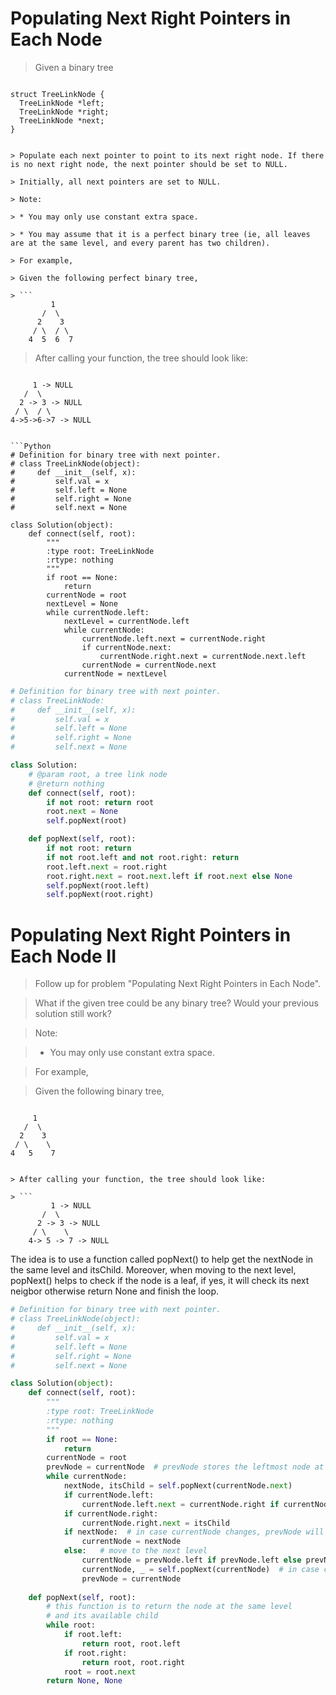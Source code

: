 # Populating Next Right Pointers in Each Node

> Given a binary tree

> ```
    struct TreeLinkNode {
      TreeLinkNode *left;
      TreeLinkNode *right;
      TreeLinkNode *next;
    }
```

> Populate each next pointer to point to its next right node. If there is no next right node, the next pointer should be set to NULL.

> Initially, all next pointers are set to NULL.

> Note:

> * You may only use constant extra space.

> * You may assume that it is a perfect binary tree (ie, all leaves are at the same level, and every parent has two children).

> For example,

> Given the following perfect binary tree,

> ```
         1
       /  \
      2    3
     / \  / \
    4  5  6  7
```

> After calling your function, the tree should look like:

> ```
         1 -> NULL
       /  \
      2 -> 3 -> NULL
     / \  / \
    4->5->6->7 -> NULL
```

```Python
# Definition for binary tree with next pointer.
# class TreeLinkNode(object):
#     def __init__(self, x):
#         self.val = x
#         self.left = None
#         self.right = None
#         self.next = None

class Solution(object):
    def connect(self, root):
        """
        :type root: TreeLinkNode
        :rtype: nothing
        """
        if root == None:
            return
        currentNode = root
        nextLevel = None
        while currentNode.left:
            nextLevel = currentNode.left
            while currentNode:
                currentNode.left.next = currentNode.right
                if currentNode.next:
                    currentNode.right.next = currentNode.next.left
                currentNode = currentNode.next
            currentNode = nextLevel
```

```Python
# Definition for binary tree with next pointer.
# class TreeLinkNode:
#     def __init__(self, x):
#         self.val = x
#         self.left = None
#         self.right = None
#         self.next = None

class Solution:
    # @param root, a tree link node
    # @return nothing
    def connect(self, root):
        if not root: return root
        root.next = None
        self.popNext(root)

    def popNext(self, root):
        if not root: return
        if not root.left and not root.right: return
        root.left.next = root.right
        root.right.next = root.next.left if root.next else None
        self.popNext(root.left)
        self.popNext(root.right)
```

# Populating Next Right Pointers in Each Node II

> Follow up for problem "Populating Next Right Pointers in Each Node".

> What if the given tree could be any binary tree? Would your previous solution still work?

> Note:

> * You may only use constant extra space.

> For example,

> Given the following binary tree,

> ```
         1
       /  \
      2    3
     / \    \
    4   5    7
```

> After calling your function, the tree should look like:

> ```
         1 -> NULL
       /  \
      2 -> 3 -> NULL
     / \    \
    4-> 5 -> 7 -> NULL
```

The idea is to use a function called popNext() to help get the nextNode in the same level and itsChild. Moreover, when moving to the next level, popNext() helps to check if the node is a leaf, if yes, it will check its next neigbor otherwise return None and finish the loop.

```Python
# Definition for binary tree with next pointer.
# class TreeLinkNode(object):
#     def __init__(self, x):
#         self.val = x
#         self.left = None
#         self.right = None
#         self.next = None

class Solution(object):
    def connect(self, root):
        """
        :type root: TreeLinkNode
        :rtype: nothing
        """
        if root == None:
            return
        currentNode = root
        prevNode = currentNode  # prevNode stores the leftmost node at a level
        while currentNode:
            nextNode, itsChild = self.popNext(currentNode.next)
            if currentNode.left:
                currentNode.left.next = currentNode.right if currentNode.right else itsChild
            if currentNode.right:
                currentNode.right.next = itsChild
            if nextNode:  # in case currentNode changes, prevNode will help
                currentNode = nextNode
            else:   # move to the next level
                currentNode = prevNode.left if prevNode.left else prevNode.right
                currentNode, _ = self.popNext(currentNode)  # in case currentNode is a leaf
                prevNode = currentNode
    
    def popNext(self, root):
        # this function is to return the node at the same level
        # and its available child
        while root:
            if root.left:
                return root, root.left
            if root.right:
                return root, root.right
            root = root.next
        return None, None
```
